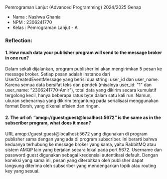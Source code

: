 Pemrograman Lanjut (Advanced Programming) 2024/2025 Genap

- Nama : Nashwa Ghania
- NPM : 2306241770
- Kelas : Pemrograman Lanjut - A

### Reflection:
#### 1. How much data your publisher program will send to the message broker in one run?
Dalam sekali dijalankan, program publisher ini akan mengirimkan 5 pesan ke message broker. Setiap pesan adalah instance dari UserCreatedEventMessage yang berisi dua string: user_id dan user_name. Karena semua data bersifat teks dan pendek (misalnya user_id: "1" dan user_name: "2306241770-Amir"), total data yang dikirim secara kumulatif tergolong kecil, hanya beberapa ratus byte dalam satu kali run. Namun, ukuran sebenarnya yang dikirim tergantung pada serialisasi menggunakan format Borsh, yang dikenal efisien dan ringan.

#### 2. The url of: “amqp://guest:guest@localhost:5672” is the same as in the subscriber program, what does it mean?
URL amqp://guest:guest@localhost:5672 yang digunakan di program publisher sama dengan yang ada di program subscriber. Ini berarti bahwa keduanya terhubung ke message broker yang sama, yaitu RabbitMQ atau sistem AMQP lain yang berjalan secara lokal pada port 5672. Username dan password guest digunakan sebagai kredensial autentikasi default. Dengan koneksi yang sama ini, pesan yang diterbitkan oleh publisher dapat langsung diterima oleh subscriber yang mendengarkan topik atau routing key yang sesuai.